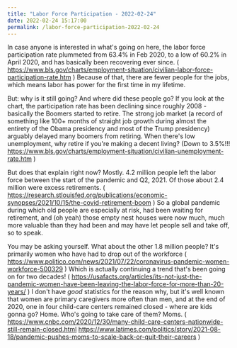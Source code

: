 ```yaml
---
title: "Labor Force Participation - 2022-02-24"
date: 2022-02-24 15:17:00
permalink: /labor-force-participation-2022-02-24
---
```


In case anyone is interested in what's going on here, the labor force participation rate plummeted from 63.4% in Feb 2020, to a low of 60.2% in April 2020, and has basically been recovering ever since. ( https://www.bls.gov/charts/employment-situation/civilian-labor-force-participation-rate.htm ) Because of that, there are fewer people for the jobs, which means labor has power for the first time in my lifetime. 

But: why is it still going? And where did these people go? If you look at the chart, the participation rate has been declining since roughly 2008 - basically the Boomers started to retire. The strong job market (a record of something like 100+ months of straight job growth during almost the entirety of the Obama presidency and most of the Trump presidency) arguably delayed many boomers from retiring. When there's low unemployment, why retire if you're making a decent living? (Down to 3.5%!!! https://www.bls.gov/charts/employment-situation/civilian-unemployment-rate.htm )

But does that explain right now? Mostly. 4.2 million people left the labor force between the start of the pandemic and Q2, 2021. Of those about 2.4 million were excess retirements. ( https://research.stlouisfed.org/publications/economic-synopses/2021/10/15/the-covid-retirement-boom ) So a global pandemic during which old people are especially at risk, had been waiting for retirement, and (oh yeah) those empty nest houses were now much, much more valuable than they had been and may have let people sell and take off, so to speak. 

You may be asking yourself. What about the other 1.8 million people? It's primarily women who have had to drop out of the workforce ( https://www.politico.com/news/2021/07/22/coronavirus-pandemic-women-workforce-500329 ) Which is actually continuing a trend that's been going on for two decades! ( https://usafacts.org/articles/its-not-just-the-pandemic-women-have-been-leaving-the-labor-force-for-more-than-20-years/ )  I don't have *good* statistics for the reason why, but it's well known that women are primary caregivers more often than men, and at the end of 2020, one in four child-care centers remained closed - where are kids gonna go? Home. Who's going to take care of them? Moms. ( https://www.cnbc.com/2020/12/30/many-child-care-centers-nationwide-still-remain-closed.html https://www.latimes.com/politics/story/2021-08-18/pandemic-pushes-moms-to-scale-back-or-quit-their-careers )
